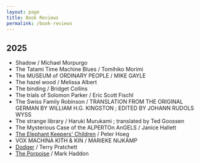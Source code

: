 ```yaml
---
layout: page
title: Book Reviews
permalink: /book-reviews
---
```


## 2025
*  Shadow / Michael Morpurgo
*  The Tatami Time Machine Blues / Tomihiko Morimi
*  The MUSEUM of ORDINARY PEOPLE / MIKE GAYLE
*  The hazel wood / Melissa Albert
*  The binding / Bridget Collins
*  The trials of Solomon Parker / Eric Scott Fischl
*  The Swiss Family Robinson / TRANSLATION FROM THE ORIGINAL GERMAN BY WILLIAM H.G. KINGSTON ; EDITED BY JOHANN RUDOLS WYSS
*  The strange library / Haruki Murukami ; translated by Ted Goossen
*  The Mysterious Case of the ALPERTOn AnGELS / Janice Hallett
*  [The Elephant Keepers' Children](/Book-Reviews/Elephant-Keeper-Children) / Peter Hoeg
*  VOX MACHINA KITH & KIN / MARIEKE NIJKAMP
*  [Dodger](/Book-Reviews/Dodger) / Terry Pratchett
*  [The Porpoise](/Book-Reviews/Porpoise) / Mark Haddon
